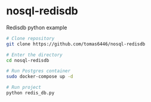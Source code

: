 # nosql-redisdb
Redisdb python example

```bash
# Clone repository
git clone https://github.com/tomas6446/nosql-redisdb

# Enter the directory
cd nosql-redisdb

# Run Postgres container
sudo docker-compose up -d

# Run project
python redis_db.py
```
